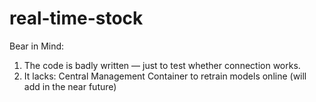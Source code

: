 # real-time-stock

Bear in Mind:
1. The code is badly written — just to test whether connection works.
2. It lacks: Central Management Container to retrain models online (will add in the near future)
